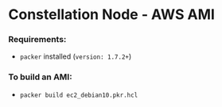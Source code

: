# Constellation Node - AWS AMI

### Requirements:
- `packer` installed (`version: 1.7.2+`)

### To build an AMI:
- `packer build ec2_debian10.pkr.hcl`

